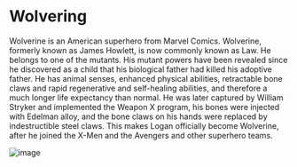 # Wolvering
Wolverine is an American superhero from Marvel Comics. Wolverine, formerly known as James Howlett, is now commonly known as Law. He belongs to one of the mutants. His mutant powers have been revealed since he discovered as a child that his biological father had killed his adoptive father. He has animal senses, enhanced physical abilities, retractable bone claws and rapid regenerative and self-healing abilities, and therefore a much longer life expectancy than normal. He was later captured by William Stryker and implemented the Weapon X program, his bones were injected with Edelman alloy, and the bone claws on his hands were replaced by indestructible steel claws. This makes Logan officially become Wolverine, after he joined the X-Men and the Avengers and other superhero teams.





![image](https://user-images.githubusercontent.com/104831364/166441630-0bcc82c1-ed38-4382-811b-0b243fb87e33.png)
